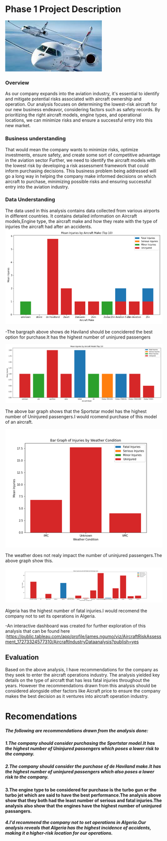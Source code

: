 # Phase 1 Project Description
![Image_Alt](https://github.com/nyange21/dsc-phase-1-project-v3/blob/aeeab43a5658df7a24c1b14d7f3744e4eac42ab7/aircraft.jpeg)
### Overview
As our company expands into the aviation industry, it's essential to identify and mitigate potential risks associated with aircraft ownership and operation. Our analysis focuses on determining the lowest-risk aircraft for our new business endeavor, considering factors such as safety records. By prioritizing the right aircraft models, engine types, and operational locations, we can minimize risks and ensure a successful entry into this new market.
### Business understanding
That would mean the company wants to minimize risks, optimize investments, ensure safety, and create some sort of competitive advantage in the aviation sector
Further, we need to identify the aircraft models with the lowest risk by developing a risk assessment framework that could inform purchasing decisions.
This business problem being addressed will go a long way in helping the company make informed decisions on which aircraft to purchase, minimizing possible risks and ensuring successful entry into the aviation industry.

### Data Understanding
The data used in this analysis contains data collected from various airports in different countries. It contains detailed information on Aircraft models,Engine type, the aircraft make and how they reate with the type of injuries the aircraft had after an accidents.
![Image_Alt](https://github.com/nyange21/dsc-phase-1-project-v3/blob/aeeab43a5658df7a24c1b14d7f3744e4eac42ab7/graph1.png)

-The bargraph above shows de Haviland should be concidered the best option for purchase.It has the highest number of uninjured passengers

![Image_Alt](https://github.com/nyange21/dsc-phase-1-project-v3/blob/aeeab43a5658df7a24c1b14d7f3744e4eac42ab7/graph2.png)

The above bar graph shows that the Sportstar model has the highest number of Uninjured passengers.I would rcomend purchase of this model of an aircraft.

![Image_Alt](https://github.com/nyange21/dsc-phase-1-project-v3/blob/aeeab43a5658df7a24c1b14d7f3744e4eac42ab7/graph3.png)

The weather does not realy impact the number of uninjured passengers.The above graph show this.

![Image_Alt](https://github.com/nyange21/dsc-phase-1-project-v3/blob/aeeab43a5658df7a24c1b14d7f3744e4eac42ab7/graph.png)

Algeria has the highest number of fatal injuries.I would recomend the company not to set its operations in Algeria.


-An interactive dashboard was created for further exploration of this analysis that can be found here 
 :https://public.tableau.com/app/profile/james.ngumo/viz/AircraftRiskAssessment_17273324577310/AircraftIndustryDataanalysis?publish=yes


## Evaluation
 Based on the above analysis, I have  recommendations for the company as they seek to enter the aircraft operations industry. The analysis yielded key details on the type of aircraft that has less fatal injuries throughout the years.
 However the recommendations drawn from this analysis should be considered alongside other factors like Aicraft price to ensure the company makes the best decision as it ventures into aircraft operation industry.

# Recomendations
##### The following are recommendations drawn from the analysis done:
##### 1.The company should consider purchasing the Sportstar model.It has the highest number of Uninjured passengers which poses a lower risk to the company.
##### 2.The company should consider the purchase of de Haviland make.It has the highest number of uninjured passengers which also poses a lower risk to the company.
#### 3.The engine type to be considered for purchase is the turbo gun or the turbo jet which are said to have the best performance.The analysis above show that they both had the least number of serious and fatal injuries.The analysis also show that the engines have the highest number of uninjured passangers.
##### 4.I'd recommend the company not to set operations in Algeria.Our analysis reveals that Algeria has the highest incidence of accidents, making it a higher-risk location for our operations.
